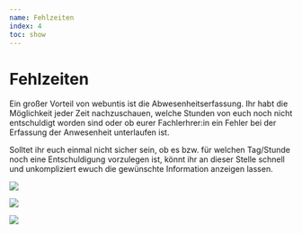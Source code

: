 ```yaml
---
name: Fehlzeiten
index: 4
toc: show
---
```

# Fehlzeiten
Ein großer Vorteil von webuntis ist die Abwesenheitserfassung. Ihr habt die Möglichkeit jeder Zeit nachzuschauen, welche Stunden von euch noch nicht entschuldigt worden sind oder ob eurer Fachlerhrer:in ein Fehler bei der Erfassung der Anwesenheit unterlaufen ist.

Solltet ihr euch einmal nicht sicher sein, ob es bzw. für welchen Tag/Stunde noch eine Entschuldigung vorzulegen ist, könnt ihr an dieser Stelle schnell und unkompliziert ewuch die gewünschte Information anzeigen lassen.

![](/Bilder/webuntis/SuS/webuntis_sus_abwesenheiten.png)

![](/Bilder/webuntis/SuS/webuntis_sus_abwesenheiten2.png)

![](/Bilder/webuntis/SuS/webuntis_sus_abwesenheiten3.png)